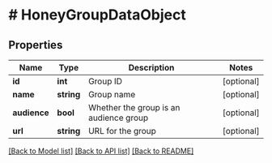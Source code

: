 # # HoneyGroupDataObject

## Properties

Name | Type | Description | Notes
------------ | ------------- | ------------- | -------------
**id** | **int** | Group ID | [optional]
**name** | **string** | Group name | [optional]
**audience** | **bool** | Whether the group is an audience group | [optional]
**url** | **string** | URL for the group | [optional]

[[Back to Model list]](../../README.md#models) [[Back to API list]](../../README.md#endpoints) [[Back to README]](../../README.md)
